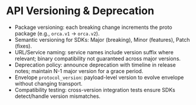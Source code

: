 # API Versioning & Deprecation

- Package versioning: each breaking change increments the proto package (e.g., `orca.v1` → `orca.v2`).
- Semantic versioning for SDKs: Major (breaking), Minor (features), Patch (fixes).
- URL/Service naming: service names include version suffix where relevant; binary compatibility not guaranteed across major versions.
- Deprecation policy: announce deprecation with timeline in release notes; maintain N-1 major version for a grace period.
- Envelope `protocol_version`: payload-level version to evolve envelope without changing transport.
- Compatibility testing: cross-version integration tests ensure SDKs detect/handle version mismatches.
